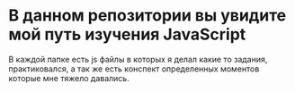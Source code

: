 #  В данном репозитории вы увидите мой путь изучения JavaScript

В каждой папке есть js файлы в которых я делал какие то задания, практиковался, 
а так же есть конспект определенных моментов которые мне тяжело давались.
